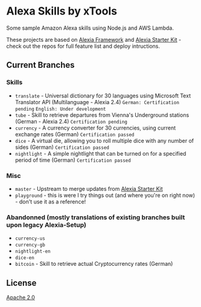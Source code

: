 # Alexa Skills by xTools

Some sample Amazon Alexa skills using Node.js and AWS Lambda.

These projects are based on [Alexia Framework](https://github.com/Accenture/alexia) and [Alexia Starter Kit](https://github.com/Accenture/alexia-starter-kit) - check out the repos for full feature list and deploy intructions.

## Current Branches
### Skills

- `translate` - Universal dictionary for 30 languages using Microsoft Text Translator API (Multilanguage - Alexia 2.4) `German: Certification pending` `English: Under development`
- `tube` - Skill to retrieve departures from Vienna's Underground stations (German - Alexia 2.4) `Certification pending`
- `currency` - A currency converter for 30 currencies, using current exchange rates (German) `Certification passed`
- `dice` - A virtual die, allowing you to roll multiple dice with any number of sides (German) `Certification passed`
- `nightlight` - A simple nightlight that can be turned on for a specified period of time (German) `Certification passed`

### Misc
- `master` - Upstream to merge updates from [Alexia Starter Kit](https://github.com/Accenture/alexia-starter-kit)
- `playground` - this is were I try things out (and where you're on right now) - don't use it as a reference!

### Abandonned (mostly translations of existing branches built upon legacy Alexia-Setup)
- `currency-us`
- `currency-gb`
- `nightlight-en`
- `dice-en`
- `bitcoin` - Skill to retrieve actual Cryptocurrency rates (German)

## License

[Apache 2.0](LICENSE)

